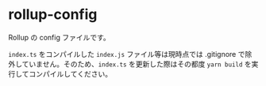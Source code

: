 # rollup-config

Rollup の config ファイルです。

`index.ts` をコンパイルした `index.js` ファイル等は現時点では .gitignore で除外していません。そのため、`index.ts` を更新した際はその都度 `yarn build` を実行してコンパイルしてください。
